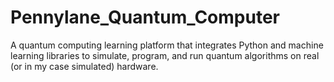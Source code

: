 # Pennylane_Quantum_Computer
A quantum computing learning platform that integrates Python and machine learning libraries to simulate, program, and run quantum algorithms on real (or in my case simulated) hardware.
